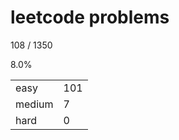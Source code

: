 # leetcode problems

108 / 1350

8.0%

|        |     |
| ------ | --- |
| easy   | 101  |
| medium | 7   |
| hard   | 0   |


